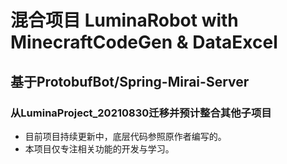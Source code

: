 # 混合项目 LuminaRobot with MinecraftCodeGen & DataExcel
## 基于ProtobufBot/Spring-Mirai-Server
### 从LuminaProject_20210830迁移并预计整合其他子项目

 - 目前项目持续更新中，底层代码参照原作者编写的。
 - 本项目仅专注相关功能的开发与学习。



